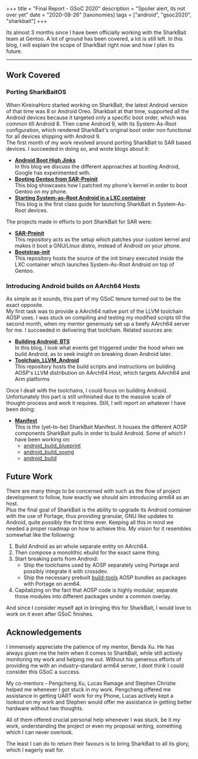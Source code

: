 +++
title = "Final Report - GSoC 2020"
description = "Spoiler alert, its not over yet"
date = "2020-08-26"
[taxonomies]
tags = ["android", "gsoc2020", "sharkbait"]
+++

Its almost 3 months since I have been officially working with the
SharkBait team at Gentoo. A lot of ground has been covered, a lot is
still left. In this blog, I will explain the scope of SharkBait right
now and how I plan its future.

---

## Work Covered

### Porting SharkBaitOS
When KireinaHoro started working on SharkBait, the latest Android
version of that time was 8 or Android Oreo. Sharkbait at that time,
supported all the Android devices because it targeted only a specific
boot order, which was common till Android 8. 
Then came Android 9, with its System-As-Root configuration, which
rendered SharkBait's original boot order non functional for all devices
shipping with Android 9. \
The first month of my work revolved around porting SharkBait to SAR
based devices. I succeeded in doing so, and wrote blogs about it:
- [**Android Boot High Jinks**](@/android_boot_high_jinks/index.md) \
    In this blog we discuss the different approaches at booting
    Android, Google has experimented with.
- [**Booting Gentoo from SAR-Preinit**](@/booting_gentoo_using_preinit/index.md) \
    This blog showcases how I patched my phone's kernel in order to
    boot Gentoo on my phone.
- [**Starting System-as-Root Android in a LXC container**](@/starting_android_in_gentoo/index.md) \
    This blog is the first class guide for launching SharkBait in
    System-As-Root devices. 

The projects made in efforts to port SharkBait for SAR were:
- [**SAR-Preinit**](https://gitlab.com/WantGuns/sar-preinit) \
    This repository acts as the setup which patches your custom kernel
    and makes it boot a GNU/Linux distro, instead of Android on your
    phone.
- [**Bootstrap-init**](https://gitlab.com/WantGuns/bootstrap-init) \
    This repository hosts the source of the init binary executed inside
    the LXC container which launches System-As-Root Android on top of 
    Gentoo.

### Introducing Android builds on AArch64 Hosts
As simple as it sounds, this part of my GSoC tenure turned out to be the
exact opposite. \
My first task was to provide a AArch64 native port of the LLVM toolchain
AOSP uses. I was stuck on compiling and testing my modified scripts till
the second month, when my mentor generously set up a beefy AArch64
server for me. I succeeded in delivering that toolchain. Related sources
are:
- [**Building Android: BTS**](@/build_android/index.md) \
    In this blog, I look what events get triggered under the hood when
    we build Android, as to seek insight on breaking down Android later.
- [**Toolchain_LLVM_Android**](https://github.com/WantGuns/toolchain_llvm_android) \
    This repository hosts the build scripts and instructions on building
    AOSP's LLVM distribution on AArch64 Host, which targets AArch64 and 
    Arm platforms

Once I dealt with the toolchains, I could focus on building Android.
Unfortunately this part is still unfinished due to the massive scale of
thought-process and work it requires. Still, I will report on whatever I
have been doing:
- [**Manifest**](https://github.com/WantGuns/manifest/) \
    This is the (yet-to-be) SharkBait Manifest. It houses the different
    AOSP components SharkBait pulls in order to build Android. Some of
    which I have been working on:
    -   [android_build_blueprint](https://github.com/WantGuns/android_build_soong/commits?author=WantGuns)
    -   [android_build_soong](https://github.com/WantGuns/android_build_soong/commits?author=WantGuns)
    -   [android_build](https://github.com/WantGuns/android_build/commits?author=WantGuns)

## Future Work
There are many things to be concerned with such as the flow of project 
development to follow, how exactly we should aim introducing
arm64 as an host. \
Plus the final goal of SharkBait is the ability to
upgrade its Android container with the use of Portage, thus providing
granular, GNU like updates to Android, quite possibly the first time
ever. Keeping all this in mind we needed a proper roadmap on how to 
achieve this. My vision for it resembles somewhat like the following:

1. Build Android as an whole separate entity on AArch64.
2. Then compose a monolithic ebuild for the exact same thing.
3. Start breaking parts from Android: 
    -   Ship the toolchains used by AOSP separately using Portage and 
        possibly integrate it with crossdev.
    -   Ship the necessary prebuilt [build-tools](https://github.com/LineageOS/android_prebuilts_build-tools) AOSP bundles as
        packages with Portage on arm64.
4. Capitalizing on the fact that AOSP code is highly modular, separate
   those modules into different packages under a common overlay.

And since I consider myself apt in bringing this for SharkBait, I would
love to work on it even after GSoC finishes.

## Acknowledgements
I immensely appreciate the patience of my mentor, Benda Xu. He has
always given me the helm when it comes to SharkBait, while still
actively monitoring my work and helping me out. Without his generous
efforts of providing me with an industry-standard arm64 server, I dont
think I could consider this GSoC a success.

My co-mentors - Pengcheng Xu, Lucas Ramage and Stephen Christie helped
me whenever I got stuck in my work. Pengcheng offered me assistance in
getting UART work for my Phone, Lucas actively kept a lookout on my work
and Stephen would offer me assistance in getting better hardware without
two thoughts.

All of them offered crucial personal help whenever I was stuck, be it my
work, understanding the project or even my proposal writing, something 
which I can never overlook. 

The least I can do to return their favours is to bring SharkBait to all
its glory, which I eagerly wait for.
